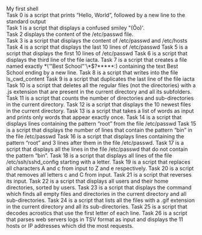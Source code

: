 My first shell                                                                                                                          
Task 0 is a script that prints “Hello, World”, followed by a new line to the standard output                                            
Task 1 is a script that displays a confused smiley "(Ôo)'.                                                                              
Task 2 displays the content of the /etc/passwd file.  
Task 3 is a script that displays the content of /etc/passwd and /etc/hosts 
Task 4 is a script that displays the last 10 lines of /etc/passwd
Task 5 is a script that displays the first 10 lines of /etc/passwd
Task 6 is a script that displays the third line of the file iacta.
Task 7 is a script that creates a file named exactly \*\\'"Best School"\'\\*$\?\*\*\*\*\*:) containing the text Best School ending by a new line.
Task 8 is a script that writes into the file ls_cwd_content 
Task 9 is a script that duplicates the last line of the file iacta
Task 10 is a script that deletes all the regular files (not the directories) with a .js extension that are present in the current directory and all its subfolders.
Task 11 is a script that counts the number of directories and sub-directories in the current directory.
Task 12 is a script that displays the 10 newest files in the current directory.
Task 13 is a script that takes a list of words as input and prints only words that appear exactly once.
Task 14 is a script that displays lines containing the pattern “root” from the file /etc/passwd
Task 15 is a script that displays the number of lines that contain the pattern “bin” in the file /etc/passwd
Task 16 is a script that displays lines containing the pattern “root” and 3 lines after them in the file /etc/passwd.
Task 17 is a script that displays  all the lines in the file /etc/passwd that do not contain the pattern “bin”.
Task 18 is a script that displays all lines of the file /etc/ssh/sshd_config starting with a letter.
Task 19 is a script that replaces all characters A and c from input to Z and e respectively.
Task 20 is a script that  removes all letters c and C from input.
Task 21 is a script that reverses its input.
Task 22 is a script that displays all users and their home directories, sorted by users.
Task 23 is a script that displays the command which finds all empty files and directories in the current directory and all sub-directories. 
Task 24 is a script that lists all the files with a .gif extension in the current directory and all its sub-directories.
Task 25 is a script that decodes acrostics that use the first letter of each line.
Task 26 is a script that parses web servers logs in TSV format as input and displays the 11 hosts or IP addresses which did the most requests.
